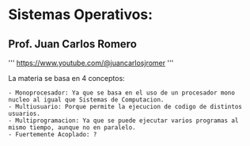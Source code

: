 # Sistemas Operativos:

## Prof. Juan Carlos Romero
''' https://www.youtube.com/@juancarlosjromer '''

La materia se basa en 4 conceptos: 

	- Monoprocesador: Ya que se basa en el uso de un procesador mono nucleo al igual que Sistemas de Computacion.
	- Multiusuario: Porque permite la ejecucion de codigo de distintos usuarios.
	- Multiprogramacion: Ya que se puede ejecutar varios programas al mismo tiempo, aunque no en paralelo.
	- Fuertemente Acoplado: ?



